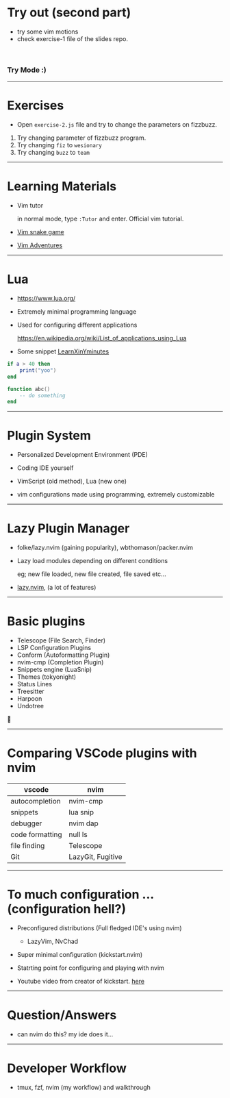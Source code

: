 # Try out (second part)

- try some vim motions
- check exercise-1 file of the slides repo. 

<br />

### Try Mode :)  

--- 

# Exercises

- Open `exercise-2.js` file and try to change the parameters on fizzbuzz. 

1. Try changing parameter of fizzbuzz program. 
2. Try changing `fiz` to `wesionary`
3. Try changing `buzz` to `team`

--- 

# Learning Materials

- Vim tutor

  in normal mode, type `:Tutor` and enter. Official vim tutorial.

- [Vim snake game](https://vimsnake.com/)

- [Vim Adventures](https://vim-adventures.com/) 


--- 

# Lua  

- https://www.lua.org/

- Extremely minimal programming language

- Used for configuring different applications

    https://en.wikipedia.org/wiki/List_of_applications_using_Lua

- Some snippet [LearnXinYminutes](https://learnxinyminutes.com/docs/lua/)
```lua
if a > 40 then 
    print("yoo")
end

function abc() 
    -- do something
end

```

--- 

# Plugin System 

- Personalized Development Environment (PDE)
- Coding IDE yourself 

- VimScript (old method), Lua (new one)
- vim configurations made using programming, extremely customizable


---

# Lazy Plugin Manager 

- folke/lazy.nvim (gaining popularity), wbthomason/packer.nvim

- Lazy load modules depending on different conditions 

  eg; new file loaded, new file created, file saved etc...

- [lazy.nvim](https://github.com/folke/lazy.nvim), (a lot of features) 


--- 

# Basic plugins

- Telescope (File Search, Finder)
- LSP Configuration Plugins 
- Conform (Autoformatting Plugin)
- nvim-cmp (Completion Plugin)
- Snippets engine (LuaSnip)
- Themes (tokyonight)
- Status Lines
- Treesitter
- Harpoon
- Undotree

🤯

---

# Comparing VSCode plugins with nvim

| vscode | nvim | 
| -- | -- |
| autocompletion | nvim-cmp | 
| snippets | lua snip | 
| debugger | nvim dap | 
| code formatting | null ls | 
| file finding | Telescope | 
| Git | LazyGit, Fugitive | 

---

# To much configuration ... (configuration hell?)

- Preconfigured distributions (Full fledged IDE's using nvim) 
  - LazyVim, NvChad

- Super minimal configuration (kickstart.nvim)
- Statrting point for configuring and playing with nvim
- Youtube video from creator of kickstart. [here](https://www.youtube.com/watch?v=m8C0Cq9Uv9o)

---

# Question/Answers

- can nvim do this? my ide does it... 

---

# Developer Workflow

- tmux, fzf, nvim (my workflow) and walkthrough
